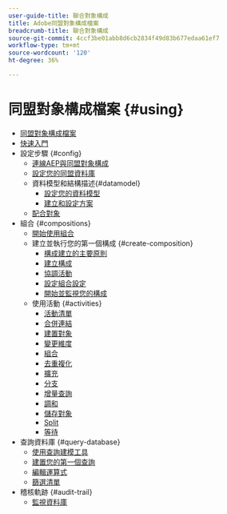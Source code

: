 ```yaml
---
user-guide-title: 聯合對象構成
title: Adobe同盟對象構成檔案
breadcrumb-title: 聯合對象構成
source-git-commit: 4ccf3be01abb8d6cb2834f49d83b677edaa61ef7
workflow-type: tm+mt
source-wordcount: '120'
ht-degree: 36%

---
```



# 同盟對象構成檔案 {#using}

+ [同盟對象構成檔案](home.md)
+ [快速入門](chapter1/newfile.md)
+ 設定步驟 {#config}
   + [連線AEP與同盟對象構成](connections/destinations.md)
   + [設定您的同盟資料庫](connections/federated-db.md)
   + 資料模型和結構描述{#datamodel}
      + [設定您的資料模型](data-management/gs-models.md)
      + [建立和設定方案](customer/schemas.md)
   + [配合對象](customer/audiences.md)
+ 組合 {#compositions}
   + [開始使用組合](compositions/gs-compositions.md)
   + 建立並執行您的第一個構成 {#create-composition}
      + [構成建立的主要原則](compositions/gs-composition-creation.md)
      + [建立構成](compositions/create-composition.md)
      + [協調活動](compositions/orchestrate-activities.md)
      + [設定組合設定](compositions/composition-settings.md)
      + [開始並監視您的構成](compositions/start-monitor-composition.md)
   + 使用活動 {#activities}
      + [活動清單](compositions/activities/about-activities.md)
      + [合併連結](compositions/activities/and-join.md)
      + [建置對象](compositions/activities/build-audience.md)
      + [變更維度](compositions/activities/change-dimension.md)
      + [組合](compositions/activities/combine.md)
      + [去重複化](compositions/activities/deduplication.md)
      + [擴充](compositions/activities/enrichment.md)
      + [分支](compositions/activities/fork.md)
      + [增量查詢](compositions/activities/incremental-query.md)
      + [調和](compositions/activities/reconciliation.md)
      + [儲存對象](compositions/activities/save-audience.md)
      + [Split](compositions/activities/split.md)
      + [等待](compositions/activities/wait.md)
+ 查詢資料庫 {#query-database}
   + [使用查詢建模工具](query/query-modeler-overview.md)
   + [建置您的第一個查詢](query/build-query.md)
   + [編輯運算式](query/expression-editor.md)
   + [篩選清單](query/filter.md)
+ 稽核軌跡 {#audit-trail}
   + [監視資料庫](admin/audit-trail.md)